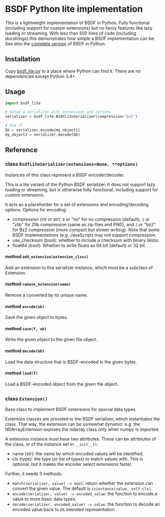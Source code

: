 # BSDF Python lite implementation

This is a lightweight implementation of BSDF in Python. Fully functional
(including support for custom extensions) but no fancy features like lazy
loading or streaming. With less than 500 lines of code (including docstrings)
this demonstrates how simple a BSDF implementation can be.
See also the [complete version](python) of BSDF in Python.

## Installation

Copy [bsdf_lite.py](bsdf_lite.py) to a place where Python can find it.
There are no dependencies except Python 3.4+.


## Usage

```python
import bsdf_lite

# Setup a serializer with extensions and options
serializer = bsdf_lite.BsdfLiteSerializer(compression='bz2')

# Use it
bb = serializer.encode(my_object1)
my_object2 = serializer.decode(bb)
```


## Reference

### class `BsdfLiteSerializer(extensions=None, **options)`

Instances of this class represent a BSDF encoder/decoder.

This is a lite variant of the Python BSDF serializer. It does not support
lazy loading or streaming, but is otherwise fully functional, including
support for custom extensions.

It acts as a placeholder for a set of extensions and encoding/decoding
options. Options for encoding:

* compression (int or str): ``0`` or "no" for no compression (default),
  ``1`` or "zlib" for Zlib compression (same as zip files and PNG), and
  ``2`` or "bz2" for Bz2 compression (more compact but slower writing).
  Note that some BSDF implementations (e.g. JavaScript) may not support
  compression.
* use_checksum (bool): whether to include a checksum with binary blobs.
* float64 (bool): Whether to write floats as 64 bit (default) or 32 bit.


#### method `add_extension(extension_class)`

Add an extension to this serializer instance, which must be
a subclass of Extension.


#### method `remove_extension(name)`

Remove a converted by its unique name.


#### method `encode(ob)`

Save the given object to bytes.


#### method `save(f, ob)`

Write the given object to the given file object.


#### method `decode(bb)`

Load the data structure that is BSDF-encoded in the given bytes.


#### method `load(f)`

Load a BSDF-encoded object from the given file object.


##
### class `Extension()`

Base class to implement BSDF extensions for special data types.

Extension classes are provided to the BSDF serializer, which
instantiates the class. That way, the extension can be somewhat dynamic:
e.g. the NDArrayExtension exposes the ndarray class only when numpy
is imported.

A extension instance must have two attributes. These can be attribiutes of
the class, or of the instance set in ``__init__()``:

* name (str): the name by which encoded values will be identified.
* cls (type): the type (or list of types) to match values with.
  This is optional, but it makes the encoder select extensions faster.

Further, it needs 3 methods:

* `match(serializer, value) -> bool`: return whether the extension can
  convert the given value. The default is ``isinstance(value, self.cls)``.
* `encode(serializer, value) -> encoded_value`: the function to encode a
  value to more basic data types.
* `decode(serializer, encoded_value) -> value`: the function to decode an
  encoded value back to its intended representation.


##

